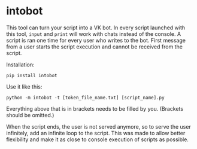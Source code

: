 # intobot

This tool can turn your script into a VK bot. In every script launched with this tool, `input` and `print` will work with chats instead of the console. A script is ran one time for every user who writes to the bot. First message from a user starts the script execution and cannot be received from the script.

Installation:

    pip install intobot

Use it like this:

    python -m intobot -t [token_file_name.txt] [script_name].py

Everything above that is in brackets needs to be filled by you. (Brackets should be omitted.)

When the script ends, the user is not served anymore, so to serve the user infinitely, add an infinite loop to the script. This was made to allow better flexibility and make it as close to console execution of scripts as possible.
